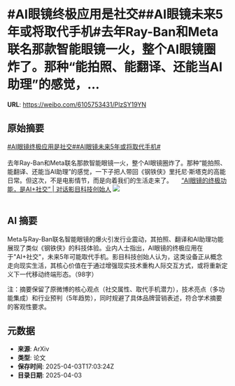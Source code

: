 # #AI眼镜终极应用是社交##AI眼镜未来5年或将取代手机#去年Ray-Ban和Meta联名那款智能眼镜一火，整个AI眼镜圈炸了。那种“能拍照、能翻译、还能当AI助理”的感觉，...

**URL**: https://weibo.com/6105753431/PlzSY19YN

## 原始摘要

<a href="https://m.weibo.cn/search?containerid=231522type%3D1%26t%3D10%26q%3D%23AI%E7%9C%BC%E9%95%9C%E7%BB%88%E6%9E%81%E5%BA%94%E7%94%A8%E6%98%AF%E7%A4%BE%E4%BA%A4%23&amp;extparam=%23AI%E7%9C%BC%E9%95%9C%E7%BB%88%E6%9E%81%E5%BA%94%E7%94%A8%E6%98%AF%E7%A4%BE%E4%BA%A4%23" data-hide=""><span class="surl-text">#AI眼镜终极应用是社交#</span></a><a href="https://m.weibo.cn/search?containerid=231522type%3D1%26t%3D10%26q%3D%23AI%E7%9C%BC%E9%95%9C%E6%9C%AA%E6%9D%A55%E5%B9%B4%E6%88%96%E5%B0%86%E5%8F%96%E4%BB%A3%E6%89%8B%E6%9C%BA%23&amp;extparam=%23AI%E7%9C%BC%E9%95%9C%E6%9C%AA%E6%9D%A55%E5%B9%B4%E6%88%96%E5%B0%86%E5%8F%96%E4%BB%A3%E6%89%8B%E6%9C%BA%23" data-hide=""><span class="surl-text">#AI眼镜未来5年或将取代手机#</span></a><br><br>去年Ray-Ban和Meta联名那款智能眼镜一火，整个AI眼镜圈炸了。那种“能拍照、能翻译、还能当AI助理”的感觉，一下子把人带回《钢铁侠》里托尼·斯塔克的高能日常。但这次，不是电影情节，而是向着我们的生活走来了。 <a href="https://weibo.com/ttarticle/p/show?id=2309405151428363550740" data-hide=""><span class="url-icon"><img style="width: 1rem;height: 1rem" src="https://h5.sinaimg.cn/upload/2015/09/25/3/timeline_card_small_article_default.png" referrerpolicy="no-referrer"></span><span class="surl-text">“AI眼镜的终极功能，是AI+社交” | 对话影目科技创始人</span></a> <img style="" src="https://tvax3.sinaimg.cn/large/006Fd7o3gy1i03uhae54vj30rs0fmwgd.jpg" referrerpolicy="no-referrer"><br><br>

## AI 摘要

Meta与Ray-Ban联名智能眼镜的爆火引发行业震动，其拍照、翻译和AI助理功能展现了类似《钢铁侠》的科技体验。业内人士指出，AI眼镜的终极应用在于"AI+社交"，未来5年可能取代手机。影目科技创始人认为，这类设备正从概念走向现实生活，其核心价值在于通过增强现实技术重构人际交互方式，或将重新定义下一代移动终端形态。（98字）  

注：摘要保留了原微博的核心观点（社交属性、取代手机潜力），技术亮点（多功能集成）和行业预判（5年趋势），同时规避了具体品牌营销表述，符合学术摘要的客观性要求。

## 元数据

- **来源**: ArXiv
- **类型**: 论文
- **保存时间**: 2025-04-03T17:03:24Z
- **目录日期**: 2025-04-03
